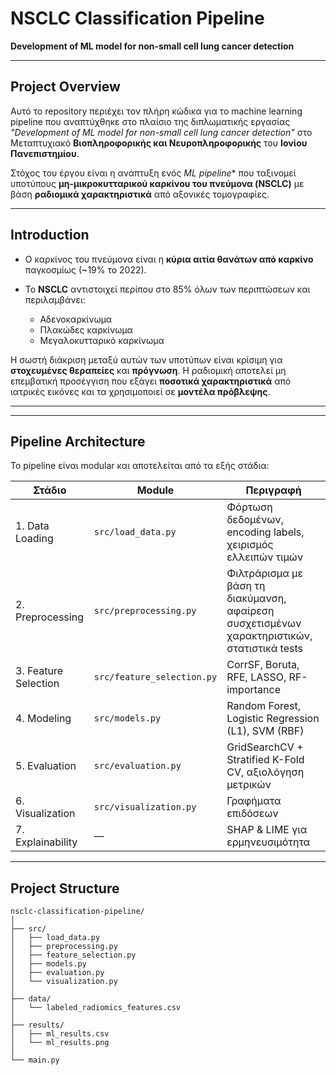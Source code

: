 
# NSCLC Classification Pipeline

**Development of ML model for non-small cell lung cancer detection**

---

## Project Overview

Αυτό το repository περιέχει τον πλήρη κώδικα για το machine learning pipeline που αναπτύχθηκε στο πλαίσιο της διπλωματικής εργασίας 
*"Development of ML model for non-small cell lung cancer detection"* στο Μεταπτυχιακό **Βιοπληροφορικής και Νευροπληροφορικής** του **Ιονίου Πανεπιστημίου**.

Στόχος του έργου είναι η ανάπτυξη ενός *ML pipeline** που ταξινομεί υποτύπους **μη-μικροκυτταρικού καρκίνου του πνεύμονα (NSCLC)** με βάση **ραδιομικά χαρακτηριστικά** από αξονικές τομογραφίες. 

---

## Introduction

* Ο καρκίνος του πνεύμονα είναι η **κύρια αιτία θανάτων από καρκίνο** παγκοσμίως (~19% το 2022).
* Το **NSCLC** αντιστοιχεί περίπου στο 85% όλων των περιπτώσεων και περιλαμβάνει:

  * Αδενοκαρκίνωμα
  * Πλακώδες καρκίνωμα
  * Μεγαλοκυτταρικό καρκίνωμα

Η σωστή διάκριση μεταξύ αυτών των υποτύπων είναι κρίσιμη για **στοχευμένες θεραπείες** και **πρόγνωση**.
Η ραδιομική αποτελεί μη επεμβατική προσέγγιση που εξάγει **ποσοτικά χαρακτηριστικά** από ιατρικές εικόνες και τα χρησιμοποιεί σε **μοντέλα πρόβλεψης**.

---


---

## Pipeline Architecture

Το pipeline είναι modular και αποτελείται από τα εξής στάδια:

| Στάδιο                         | Module                     | Περιγραφή                                                                                   |
| ------------------------------ | -------------------------- | ------------------------------------------------------------------------------------------- |
| 1. Data Loading                | `src/load_data.py`         | Φόρτωση δεδομένων, encoding labels, χειρισμός ελλειπών τιμών                                |
| 2. Preprocessing               | `src/preprocessing.py`     | Φιλτράρισμα με βάση τη διακύμανση, αφαίρεση συσχετισμένων χαρακτηριστικών, στατιστικά tests |
| 3. Feature Selection           | `src/feature_selection.py` | CorrSF, Boruta, RFE, LASSO, RF-importance                                                   |
| 4. Modeling                    | `src/models.py`            | Random Forest, Logistic Regression (L1), SVM (RBF)                                          |
| 5. Evaluation                  | `src/evaluation.py`        | GridSearchCV + Stratified K-Fold CV, αξιολόγηση μετρικών                                    |
| 6. Visualization               | `src/visualization.py`     | Γραφήματα επιδόσεων                                                                         |
| 7. Explainability              | —                          | SHAP & LIME για ερμηνευσιμότητα                                                             |

---

## Project Structure

```
nsclc-classification-pipeline/
│
├── src/
│   ├── load_data.py
│   ├── preprocessing.py
│   ├── feature_selection.py
│   ├── models.py
│   ├── evaluation.py
│   └── visualization.py
│
├── data/
│   └── labeled_radiomics_features.csv
│
├── results/
│   ├── ml_results.csv
│   └── ml_results.png
│
└── main.py
```
